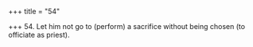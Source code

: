 +++
title = "54"

+++
54. Let him not go to (perform) a sacrifice without being chosen (to officiate as priest).
